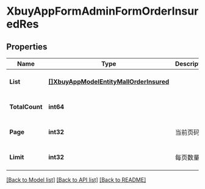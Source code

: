 # XbuyAppFormAdminFormOrderInsuredRes

## Properties
Name | Type | Description | Notes
------------ | ------------- | ------------- | -------------
**List** | [**[]XbuyAppModelEntityMallOrderInsured**](xbuy.app.model.entity.MallOrderInsured.md) |  | [optional] [default to null]
**TotalCount** | **int64** |  | [optional] [default to null]
**Page** | **int32** | 当前页码 | [optional] [default to 1]
**Limit** | **int32** | 每页数量 | [optional] [default to 10]

[[Back to Model list]](../README.md#documentation-for-models) [[Back to API list]](../README.md#documentation-for-api-endpoints) [[Back to README]](../README.md)

